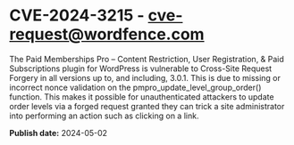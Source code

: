 # CVE-2024-3215 - cve-request@wordfence.com

The Paid Memberships Pro – Content Restriction, User Registration, & Paid Subscriptions plugin for WordPress is vulnerable to Cross-Site Request Forgery in all versions up to, and including, 3.0.1. This is due to missing or incorrect nonce validation on the pmpro_update_level_group_order() function. This makes it possible for unauthenticated attackers to update order levels via a forged request granted they can trick a site administrator into performing an action such as clicking on a link.

**Publish date:** 2024-05-02
